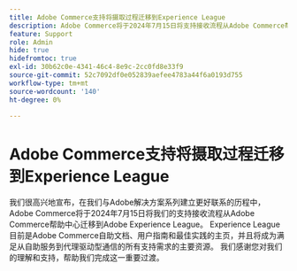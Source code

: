 ```yaml
---
title: Adobe Commerce支持将摄取过程迁移到Experience League
description: Adobe Commerce将于2024年7月15日将支持接收流程从Adobe Commerce帮助中心迁移到Adobe Experience League。 Experience League将成为满足所有支持需求（从自助服务到代理驱动通信）的主要资源。
feature: Support
role: Admin
hide: true
hidefromtoc: true
exl-id: 30b62c0e-4341-46c4-8e9c-2cc0fd8e33f9
source-git-commit: 52c7092df0e052839aefee4783a44f6a0193d755
workflow-type: tm+mt
source-wordcount: '140'
ht-degree: 0%

---
```


# Adobe Commerce支持将摄取过程迁移到Experience League

我们很高兴地宣布，在我们与Adobe解决方案系列建立更好联系的历程中，Adobe Commerce将于2024年7月15日将我们的支持接收流程从Adobe Commerce帮助中心迁移到Adobe Experience League。 Experience League目前是Adobe Commerce自助文档、用户指南和最佳实践的主页，并且将成为满足从自助服务到代理驱动型通信的所有支持需求的主要资源。 我们感谢您对我们的理解和支持，帮助我们完成这一重要过渡。
